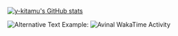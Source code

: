 [![y-kitamu's GitHub stats](https://github-readme-stats.vercel.app/api?username=y-kitamu&show_icons=true&theme=dracula&count_private=true)](https://github-readme-stats.vercel.app/api?username=y-kitamu&show_icons=true&theme=dracula&count_private=true)

<img
  src="https://github.com/<username>/<repository-name>/blob/<branch-name>/images/stat.svg"
  alt="Alternative Text"
/>
Example:
<img
  src="https://github.com/avinal/avinal/blob/main/images/stat.svg"
  alt="Avinal WakaTime Activity"
/>
